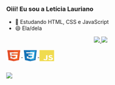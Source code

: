 ### Oiii! Eu sou a Letícia Lauriano 


- 🌱 Estudando HTML, CSS e JavaScript
- 😄 Ela/dela

<div align="center">
  <a href="https://github.com/leticialauriano">
  <img height="42%" src="https://github-readme-stats.vercel.app/api?username=leticialauriano&show_icons=true&theme=dracula&include_all_commits=true&count_private=true"/>
  <img height="50%" src="https://github-readme-stats.vercel.app/api/top-langs/?username=leticialauriano&layout=compact&langs_count=7&theme=dracula"/>
</div>
<div style="display: inline_block"><br>
  <img align="center" alt="Leticia-HTML" height="30" width="40" src="https://raw.githubusercontent.com/devicons/devicon/master/icons/html5/html5-original.svg">
  <img align="center" alt="Leticia-CSS" height="30" width="40" src="https://raw.githubusercontent.com/devicons/devicon/master/icons/css3/css3-original.svg">
  <img align="center" alt="Leticia-Js" height="30" width="40" src="https://raw.githubusercontent.com/devicons/devicon/master/icons/javascript/javascript-plain.svg">
</div>
  
  ##
  
<div>
    <a href="https://www.linkedin.com/in/let%C3%ADcia-lauriano-4aba8024b/" target="_blank"><img src="https://img.shields.io/badge/-LinkedIn-%230077B5?style=for-the-badge&logo=linkedin&logoColor=white" target="_blank"></a>    
</div>

